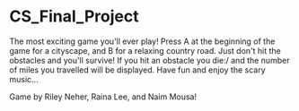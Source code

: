 # CS_Final_Project

The most exciting game you'll ever play! Press A at the beginning of the game for a cityscape, and B for a relaxing country road. Just don't hit the obstacles and you'll survive! If you hit an obstacle you die:/ and the number of miles you travelled will be displayed. Have fun and enjoy the scary music...

Game by Riley Neher, Raina Lee, and Naim Mousa!
